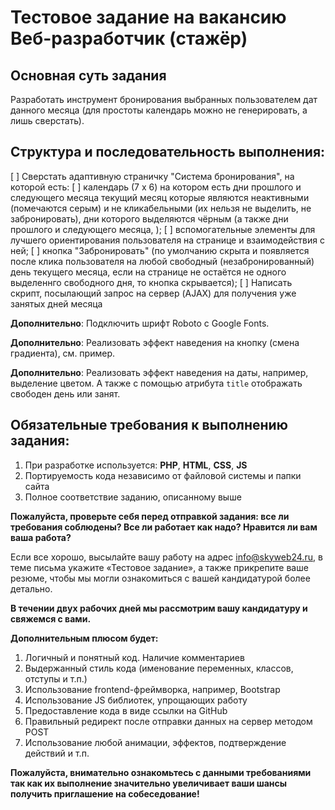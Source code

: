 # Тестовое задание на вакансию Веб-разработчик (стажёр)

## Основная суть задания

Разработать инструмент бронирования выбранных пользователем дат данного месяца (для простоты календарь можно не генерировать, а лишь сверстать).

## Структура и последовательность выполнения:

[ ]  Сверстать адаптивную страничку "Система бронирования", на которой есть:
	[ ] календарь (7 х 6) на котором есть дни прошлого и следующего месяца текущий месяц которые являются неактивными (помечаются серым) и не кликабельными (их нельзя не выделить, не забронировать), дни которого выделяются чёрным (а также дни прошлого и следующего месяца, );
	[ ] вспомогательные элементы для лучшего ориентирования пользователя на странице и взаимодействия с ней;
	[ ] кнопка "Забронировать" (по умолчанию скрыта и появляется после клика пользователя на любой свободный (незабронированный) день текущего месяца, если на странице не остаётся не одного выделеннго свободного дня, то кнопка скрывается);
[ ] Написать скрипт, посылающий запрос на сервер (AJAX) для получения уже занятых дней месяца

**Дополнительно**: Подключить шрифт Roboto с Google Fonts.

**Дополнительно**: Реализовать эффект наведения на кнопку (смена градиента), см. пример.

**Дополнительно**: Реализовать эффект наведения на даты, например, выделение цветом. А также с помощью атрибута `title` отображать свободен день или занят.

## Обязательные требования к выполнению задания:
1. При разработке используется: **PHP**, **HTML**, **CSS**, **JS**
2. Портируемость кода независимо от файловой системы и папки сайта
3. Полное соответствие заданию, описанному выше

**Пожалуйста, проверьте себя перед отправкой задания: все ли требования
соблюдены? Все ли работает как надо? Нравится ли вам ваша работа?**

Если все хорошо, высылайте вашу работу на адрес info@skyweb24.ru, в теме письма
укажите «Тестовое задание», а также прикрепите ваше резюме, чтобы мы могли
ознакомиться с вашей кандидатурой более детально.

**В течении двух рабочих дней мы рассмотрим вашу кандидатуру и свяжемся с вами.**

**Дополнительным плюсом будет:**
1. Логичный и понятный код. Наличие комментариев
2. Выдержанный стиль кода (именование переменных, классов, отступы и т.п.)
3. Использование frontend-фреймворка, например, Bootstrap
4. Использование JS библиотек, упрощающих работу
5. Предоставление кода в виде ссылки на GitHub
6. Правильный редирект после отправки данных на сервер методом POST
7. Использование любой анимации, эффектов, подтверждение действий и т.п.

**Пожалуйста, внимательно ознакомьтесь с данными требованиями так как их
выполнение значительно увеличивает ваши шансы получить приглашение на
собеседование!**